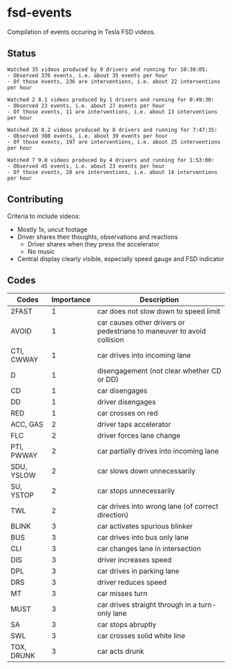 # fsd-events

Compilation of events occuring in Tesla FSD videos.

## Status

```
Watched 35 videos produced by 9 drivers and running for 10:30:05:
- Observed 376 events, i.e. about 35 events per hour
- Of those events, 236 are interventions, i.e. about 22 interventions per hour

Watched 2 8.1 videos produced by 1 drivers and running for 0:49:30:
- Observed 23 events, i.e. about 27 events per hour
- Of those events, 11 are interventions, i.e. about 13 interventions per hour

Watched 26 8.2 videos produced by 8 drivers and running for 7:47:35:
- Observed 308 events, i.e. about 39 events per hour
- Of those events, 197 are interventions, i.e. about 25 interventions per hour

Watched 7 9.0 videos produced by 4 drivers and running for 1:53:00:
- Observed 45 events, i.e. about 23 events per hour
- Of those events, 28 are interventions, i.e. about 14 interventions per hour
```

## Contributing

Criteria to include videos:
- Mostly 1x, uncut footage
- Driver shares their thoughts, observations and reactions
    - Driver shares when they press the accelerator
    - No music
- Central display clearly visible, especially speed gauge and FSD indicator

## Codes

Codes | Importance | Description
--- | --- | ---
2FAST | 1 | car does not slow down to speed limit
AVOID | 1 | car causes other drivers or pedestrians to maneuver to avoid collision
CTI, CWWAY | 1 | car drives into incoming lane
D | 1 | disengagement (not clear whether CD or DD)
CD | 1 | car disengages
DD | 1 | driver disengages
RED | 1 | car crosses on red
ACC, GAS | 2 | driver taps accelerator
FLC | 2 | driver forces lane change
PTI, PWWAY | 2 | car partially drives into incoming lane
SDU, YSLOW | 2 | car slows down unnecessarily
SU, YSTOP | 2 | car stops unnecessarily
TWL | 2 | car drives into wrong lane (of correct direction)
BLINK | 3 | car activates spurious blinker
BUS | 3 | car drives into bus only lane
CLI | 3 | car changes lane in intersection
DIS | 3 | driver increases speed
DPL | 3 | car drives in parking lane
DRS | 3 | driver reduces speed
MT | 3 | car misses turn
MUST | 3 | car drives straight through in a turn-only lane
SA | 3 | car stops abruptly
SWL | 3 | car crosses solid white line
TOX, DRUNK | 3 | car acts drunk
